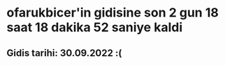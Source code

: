 # ofarukbicer'in gidisine son 2 gun 18 saat 18 dakika 52 saniye kaldi

## Gidis tarihi: 30.09.2022 :(